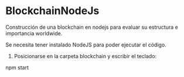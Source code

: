# BlockchainNodeJs
Construcción de una blockchain en nodejs para evaluar su estructura e importancia worldwide. 

Se necesita tener instalado NodeJS para poder ejecutar el código. 

1. Posicionarse en la carpeta blockchain y escribir el teclado: 

npm start 

